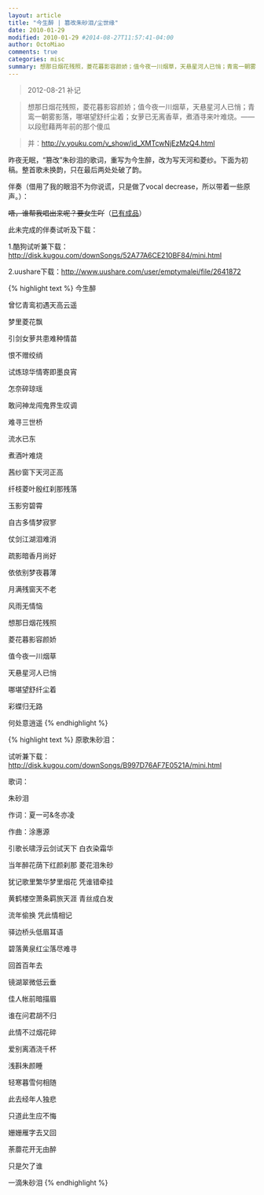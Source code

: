 ```yaml
---
layout: article
title: "今生醉 | 篡改朱砂泪/尘世缘"
date: 2010-01-29
modified: 2010-01-29 #2014-08-27T11:57:41-04:00
author: OctoMiao
comments: true
categories: misc
summary: 想那日烟花残照，菱花暮影容颜娇；值今夜一川烟草，天悬星河人已悄；青鸾一朝雾影落，哪堪望舒纤尘着；女萝已无离香草，煮酒寻来叶难烧。—— 以段慰藉两年前的那个傻瓜
---
```


> 2012-08-21 补记

> 想那日烟花残照，菱花暮影容颜娇；值今夜一川烟草，天悬星河人已悄；青鸾一朝雾影落，哪堪望舒纤尘着；女萝已无离香草，煮酒寻来叶难烧。—— 以段慰藉两年前的那个傻瓜

> 并：http://v.youku.com/v_show/id_XMTcwNjEzMzQ4.html


昨夜无眠，“篡改”朱砂泪的歌词，重写为今生醉，改为写天河和菱纱。下面为初稿。整首歌未换韵，只在最后两处处破了韵。

伴奏（借用了我的眼泪不为你说谎，只是做了vocal decrease，所以带着一些原声。）：

~~唔，谁帮我唱出来呢？要女生吖~~（[已有成品](http://v.youku.com/v_show/id_XMTcwNjEzMzQ4.html)）

此未完成的伴奏试听及下载：

1.酷狗试听兼下载：http://disk.kugou.com/downSongs/52A77A6CE210BF84/mini.html

2.uushare下载：http://www.uushare.com/user/emptymalei/file/2641872

{% highlight text %}
今生醉

曾忆青鸾初遇天高云遥

梦里菱花飘

引剑女萝共患难种情苗

恨不赠绞绡

试炼琼华情寄即墨良宵

怎奈碎琼瑶

敢问神龙闯鬼界生叹调

难寻三世桥

流水已东

煮酒叶难烧

茜纱窗下天河正高

纤枝菱叶殷红刹那残落

玉影穷碧霄

自古多情梦寂寥

仗剑江湖泪难消

疏影暗香月尚好

依依别梦夜暮薄

月满残窗天不老

风雨无情恼

想那日烟花残照

菱花暮影容颜娇

值今夜一川烟草

天悬星河人已悄

哪堪望舒纤尘着

彩蝶归无路

何处意逍遥
{% endhighlight %}

{% highlight text %}
原歌朱砂泪：

试听兼下载：http://disk.kugou.com/downSongs/B997D76AF7E0521A/mini.html

歌词：

朱砂泪

作词：夏一可&冬亦凌

作曲：涂惠源

引歌长啸浮云剑试天下 白衣染霜华

当年醉花荫下红颜刹那 菱花泪朱砂

犹记歌里繁华梦里烟花 凭谁错牵挂

黄鹤楼空萧条羁旅天涯 青丝成白发

流年偷换 凭此情相记

驿边桥头低眉耳语

碧落黄泉红尘落尽难寻

回首百年去

镜湖翠微低云垂

佳人帐前暗描眉

谁在问君胡不归

此情不过烟花碎

爱别离酒浇千杯

浅斟朱颜睡

轻寒暮雪何相随

此去经年人独悲

只道此生应不悔

姗姗雁字去又回

荼蘼花开无由醉

只是欠了谁

一滴朱砂泪
{% endhighlight %}
